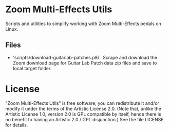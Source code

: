 # Zoom Multi-Effects Utils

Scripts and utilities to simplify working with Zoom Multi-Effects pedals on Linux.

## Files

* 'scripts/download-guitarlab-patches.pl6`: Scrape and download the Zoom download page for Guitar Lab Patch data zip files and save to local target folder.

# License

"Zoom Multi-Effects Utils" is free software; you can redistribute it and/or modify it under the terms of the Artistic License 2.0. (Note that, unlike the Artistic License 1.0, version 2.0 is GPL compatible by itself, hence there is no benefit to having an Artistic 2.0 / GPL disjunction.) See the file LICENSE for details.

